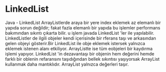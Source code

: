 # LinkedList
Java - LinkedList
ArrayListlerde araya bir yere index eklemek az elemanlı bir yapıda sorun değildir; fakat fazla elemanlı bir yapıda bu işlemler 
performans bakımından sıkıntı çıkarta bilir. u işlem javada LinkedList 'ler ile yapılabilir. 
LinkedListler de ilgili objeler kendi içerisinde bir rferans taşı ve arkasından gelen objeyi gösterir.Bir LinkedList ile obje 
eklemek istersek yalnızca eklemek istenen alanı etkiliyor. ArrayListte ise tüm eobjeleri bir kaydırma işlemi yapıyor. 
LinkedList 'in dezavantaşı bir objenin hem değerini hemde farklı bir oblenin refaransını taşıdığından bellek sıkıntısı 
yaşıyorsak ArrayList kullanmak daha mantıklıdır. ArrayList yalnızca değerleri taşır.
